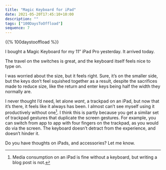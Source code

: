 ```yaml
---
title: "Magic Keyboard for iPad"
date: 2021-05-20T17:45:10+10:00
description: ""
tags: ["100DaysToOffload"]
sequence: 7
---
```


{{% 100daystooffload %}}

I bought a Magic Keyboard for my 11” iPad Pro yesterday. It arrived today.

The travel on the switches is great, and the keyboard itself feels nice to type on.

I was worried about the size, but it feels right. Sure, it’s on the smaller side, but the keys don’t feel squished together as a result, despite the sacrifices made to reduce size, like the return and enter keys being half the width they normally are.

I never thought I’d need, let alone _want_, a trackpad on an iPad, but now that it’s there, it feels like it always has been. I almost can’t see myself using it productively without one[^0]. I think this is partly because you get a similar set of trackpad gestures that duplicate the screen gestures. For example, you can switch from app to app with four fingers on the trackpad, as you would do via the screen. The keyboard doesn’t detract from the experience, and doesn’t hinder it.

Do you have thoughts on iPads, and accessories? Let me know.

[^0]: Media consumption on an iPad is fine without a keyboard, but writing a blog post is not.
